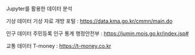 Jupyter를 활용한 데이터 분석

기상 데이터
기상 자료 개방 포털 : https://data.kma.go.kr/cmmn/main.do

인구 데이터
주민등록 인구 통계 행정안전부 : https://jumin.mois.go.kr/index.jsp#

교통 데이터
T-money : https://t-money.co.kr